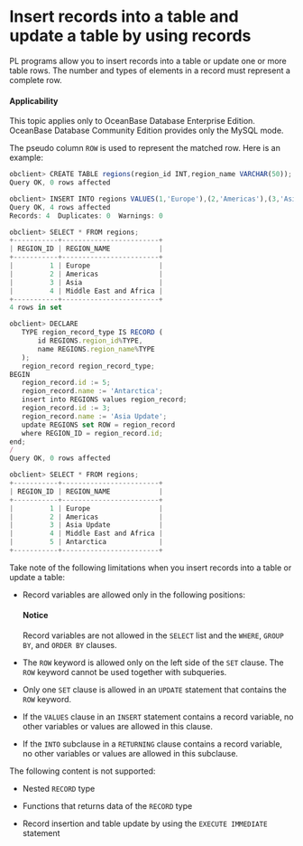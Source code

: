 Insert records into a table and update a table by using records
===============================

PL programs allow you to insert records into a table or update one or more table rows. The number and types of elements in a record must represent a complete row.

  <main id="notice" >
    <h4>Applicability</h4>
    <p>This topic applies only to OceanBase Database Enterprise Edition. OceanBase Database Community Edition provides only the MySQL mode. </p>
  </main>

The pseudo column `ROW` is used to represent the matched row. Here is an example:

```javascript
obclient> CREATE TABLE regions(region_id INT,region_name VARCHAR(50));
Query OK, 0 rows affected

obclient> INSERT INTO regions VALUES(1,'Europe'),(2,'Americas'),(3,'Asia'),(4,'Middle East and Africa');
Query OK, 4 rows affected
Records: 4  Duplicates: 0  Warnings: 0

obclient> SELECT * FROM regions;
+-----------+------------------------+
| REGION_ID | REGION_NAME            |
+-----------+------------------------+
|         1 | Europe                 |
|         2 | Americas               |
|         3 | Asia                   |
|         4 | Middle East and Africa |
+-----------+------------------------+
4 rows in set

obclient> DECLARE
   TYPE region_record_type IS RECORD (
       id REGIONS.region_id%TYPE,
       name REGIONS.region_name%TYPE
   );
   region_record region_record_type;
BEGIN
   region_record.id := 5;
   region_record.name := 'Antarctica';
   insert into REGIONS values region_record;
   region_record.id := 3;
   region_record.name := 'Asia Update';
   update REGIONS set ROW = region_record
   where REGION_ID = region_record.id;
end;
/
Query OK, 0 rows affected

obclient> SELECT * FROM regions;
+-----------+------------------------+
| REGION_ID | REGION_NAME            |
+-----------+------------------------+
|         1 | Europe                 |
|         2 | Americas               |
|         3 | Asia Update            |
|         4 | Middle East and Africa |
|         5 | Antarctica             |
+-----------+------------------------+
```



Take note of the following limitations when you insert records into a table or update a table:

* Record variables are allowed only in the following positions:





  <main id="notice" type='notice'>
    <h4>Notice</h4>
    <p>Record variables are not allowed in the <code>SELECT</code> list and the <code>WHERE</code>, <code>GROUP BY</code>, and <code>ORDER BY</code> clauses. </p>
  </main>



* The `ROW` keyword is allowed only on the left side of the `SET` clause. The `ROW` keyword cannot be used together with subqueries.



* Only one `SET` clause is allowed in an `UPDATE` statement that contains the `ROW` keyword.



* If the `VALUES` clause in an `INSERT` statement contains a record variable, no other variables or values are allowed in this clause.



* If the `INTO` subclause in a `RETURNING` clause contains a record variable, no other variables or values are allowed in this subclause.






The following content is not supported:

* Nested `RECORD` type



* Functions that returns data of the `RECORD` type



* Record insertion and table update by using the `EXECUTE IMMEDIATE` statement





